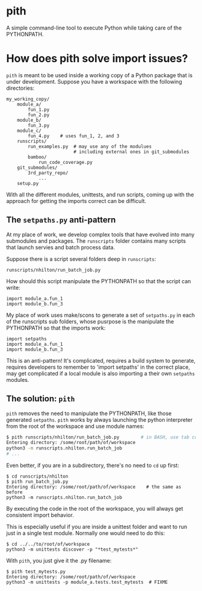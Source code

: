 pith
====

A simple command-line tool to execute Python while taking care of the PYTHONPATH.

How does pith solve import issues?
==================================

`pith` is meant to be used inside a working copy of a Python package that is
under development.  Suppose you have a workspace with the following directories:

    my_working_copy/
        module_a/
            fun_1.py
            fun_2.py
        module_b/
            fun_3.py
        module_c/
            fun_4.py    # uses fun_1, 2, and 3
        runscripts/
            run_examples.py  # may use any of the modulues
                             # including external ones in git_submodules
            bamboo/
                run_code_coverage.py
        git_submodules/
            3rd_party_repo/
                ...
        setup.py

With all the different modules, unittests, and run scripts, coming up with the
approach for getting the imports correct can be difficult.

## The `setpaths.py` anti-pattern

At my place of work, we develop complex tools that have evolved into many
submodules and packages.  The `runscripts` folder contains many scripts that
launch servies and batch process data.

Suppose there is a script several folders deep in `runscripts`:

    runscripts/nhilton/run_batch_job.py

How should this script manipulate the PYTHONPATH so that the script can write:

    import module_a.fun_1
    import module_b.fun_3

My place of work uses make/scons to generate a set of `setpaths.py` in each of
the runscripts sub folders, whose pusrpose is the manipulate the PYTHONPATH so
that the imports work:

    import setpaths
    import module_a.fun_1
    import module_b.fun_3

This is an anti-pattern!  It's complicated, requires a build system to generate,
requires developers to remember to 'import setpaths' in the correct place, may
get complicated if a local module is also importing a their own `setpaths`
modules.

## The solution: `pith`

`pith` removes the need to manipulate the PYTHONPATH, like those generated
`setpaths`.  `pith` works by always launching the python interpreter from the
root of the workspace and use module names:

```bash
$ pith runscripts/nhilton/run_batch_job.py        # in BASH, use tab complete!
Entering directory: /some/root/path/of/workspace
python3 -m runscripts.nhilton.run_batch_job
# ...
```

Even better, if you are in a subdirectory, there's no need to `cd` up first:

    $ cd runscripts/nhilton
    $ pith run_batch_job.py
    Entering directory: /some/root/path/of/workspace    # the same as before
    python3 -m runscripts.nhilton.run_batch_job

By executing the code in the root of the workspace, you will always get
consistent import behavior.

This is especially useful if you are inside a unittest folder and want to run
just in a single test module.  Normally one would need to do this:

    $ cd ../../to/root/of/workspace
    python3 -m unittests discover -p "*test_mytests*"

With `pith`, you just give it the .py filename:

    $ pith test_mytests.py
    Entering directory: /some/root/path/of/workspace
    python3 -m unittests -p module_a.tests.test_mytests  # FIXME
